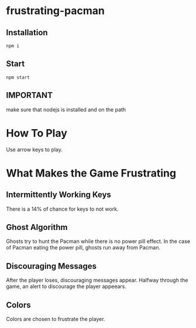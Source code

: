 # frustrating-pacman
## Installation
```npm i```
## Start
```npm start```
## IMPORTANT
make sure that nodejs is installed and on the path
# How To Play
Use arrow keys to play.
# What Makes the Game Frustrating
## Intermittently Working Keys
There is a 14% of chance for keys to not work.
## Ghost Algorithm
Ghosts try to hunt the Pacman while there is no power pill effect. In the case of Pacman eating the power pill, ghosts run away from Pacman.
## Discouraging Messages
After the player loses, discouraging messages appear. Halfway through the game, an alert to discourage the player appeears.
## Colors
Colors are chosen to frustrate the player.

